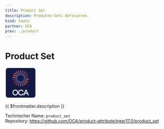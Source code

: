 ```yaml
---
title: Product Set
description: Produkte-Sets definieren.
kind: howto
partner: OCA
prev: ./product
---
```

# Product Set
![icon_oca_app](attachments/icon_oca_app.png)

{{ $frontmatter.description }}

Technischer Name: `product_set`\
Repository: <https://github.com/OCA/product-attribute/tree/17.0/product_set>
